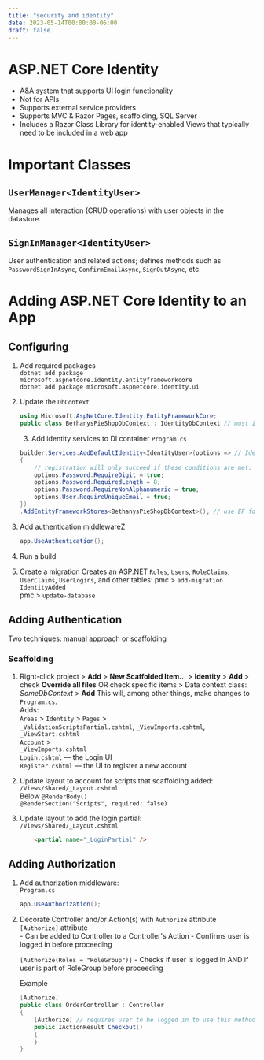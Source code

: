 ```yaml
---
title: "security and identity"
date: 2023-05-14T00:00:00-06:00
draft: false
---
```


<style>
    r { color: red }
    o { color: orange }
    g { color: green }
</style>

# ASP.NET Core Identity
- A&A system that supports UI login functionality
- Not for APIs
- Supports external service providers
- Supports MVC & Razor Pages, scaffolding, SQL Server
- Includes a Razor Class Library for identity-enabled Views that typically need to be included in a web app

# Important Classes
## `UserManager<IdentityUser>`
Manages all interaction (CRUD operations) with user objects in the datastore.

## `SignInManager<IdentityUser>`
User authentication and related actions; defines methods such as `PasswordSignInAsync`, `ConfirmEmailAsync`, `SignOutAsync`, etc.

# Adding ASP.NET Core Identity to an App
## Configuring
1. Add required packages  
    `dotnet add package microsoft.aspnetcore.identity.entityframeworkcore`  
    `dotnet add package microsoft.aspnetcore.identity.ui`  

2. Update the `DbContext`
    ```cs
    using Microsoft.AspNetCore.Identity.EntityFrameworkCore;
    public class BethanysPieShopDbContext : IdentityDbContext // must inherit from this base class
    ```
    3. Add identity services to DI container
    `Program.cs`
    ```cs
    builder.Services.AddDefaultIdentity<IdentityUser>(options => // IdentityUser is a built-in type to represent a user
    { 
        // registration will only succeed if these conditions are met:
        options.Password.RequireDigit = true;
        options.Password.RequiredLength = 8;
        options.Password.RequireNonAlphanumeric = true;
        options.User.RequireUniqueEmail = true;
    })
    .AddEntityFrameworkStores<BethanysPieShopDbContext>(); // use EF for identity data
    ```
4. Add authentication middlewareZ
    ```cs
    app.UseAuthentication();
    ```
5. Run a build

6. Create a migration
Creates an ASP.NET `Roles`, `Users`, `RoleClaims`, `UserClaims`, `UserLogins`, and other tables:
    pmc > `add-migration IdentityAdded`  
    pmc > `update-database`
	
## Adding Authentication
Two techniques:  manual approach or scaffolding

### Scaffolding
1. Right-click project > **Add** > **New Scaffolded Item…** > **Identity** > **Add** > check **Override all files** OR check specific items > Data context class: *SomeDbContext* > **Add**
This will, among other things, make changes to `Program.cs`.  
Adds:   
`Areas` > `Identity` > `Pages` >  
                    `_ValidationScriptsPartial.cshtml`, `_ViewImports.cshtml`, `_ViewStart.cshtml`  
                    `Account` >  
                        `_ViewImports.cshtml`  
                        `Login.cshtml` — the Login UI  
                        `Register.cshtml` — the UI to register a new account  

2. Update layout to account for scripts that scaffolding added:  
`/Views/Shared/_Layout.cshtml`  
    Below `@RenderBody()`  
    `@RenderSection("Scripts", required: false)`
        
3. Update layout to add the login partial:  
`/Views/Shared/_Layout.cshtml`
    ```html
        <partial name="_LoginPartial" />
    ```
## Adding Authorization
1. Add authorization middleware:  
    `Program.cs`  
    ```cs
    app.UseAuthorization();
    ```
2. Decorate Controller and/or Action(s) with `Authorize` attribute  
    `[Authorize]` attribute  
        - Can be added to Controller to a Controller's Action
        - Confirms user is logged in before proceeding
        
    `[Authorize(Roles = "RoleGroup")]`
        - Checks if user is logged in AND if user is part of RoleGroup before proceeding

    Example
    ```cs
    [Authorize]
    public class OrderController : Controller
    {
        [Authorize] // requires user to be logged in to use this method
        public IActionResult Checkout()
        {
        }
    }
    ```

